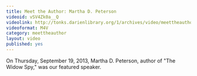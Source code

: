 ```yaml
---
title: Meet the Author: Martha D. Peterson
videoid: vSV4Zk0a__Q
videolink: http://tonks.darienlibrary.org/1/archives/video/meettheauthor/20130919_martha_d_peterson.m4v
videoformat: M4V
category: meettheauthor
layout: video
published: yes
---
```


On Thursday, September 19, 2013, Martha D. Peterson, author of "The Widow Spy," was our featured speaker. 